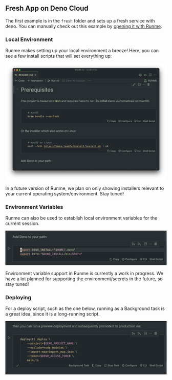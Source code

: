 ## Fresh App on Deno Cloud

The first example is in the `fresh` folder and sets up a fresh service with deno. You can manually check out this example by [opening it with Runme](https://runme.dev/api/runme?repository=https%3A%2F%2Fgithub.com%2Fstateful%2Fvscode-runme.git&fileToOpen=examples%2Ffresh%2FREADME.md).

### Local Environment

Runme makes setting up your local environment a breeze! Here, you can see a few install scripts that will set everything up:

![Runme Local Environment](../../static/img/runme-local-enviroment.png)

In a future version of Runme, we plan on only showing installers relevant to your current operating system/environment. Stay tuned!

### Environment Variables

Runme can also be used to establish local environment variables for the current session.

![establish environmental variables in vs code](../../static/img/environmental-variables-vs-code.png)

Environment variable support in Runme is currently a work in progress. We have a lot planned for supporting the environment/secrets in the future, so stay tuned!

### Deploying

For a deploy script, such as the one below, running as a Background task is a great idea, since it is a long-running script.

![deploy script in vs code](../../static/img/deploying-a-script.png)